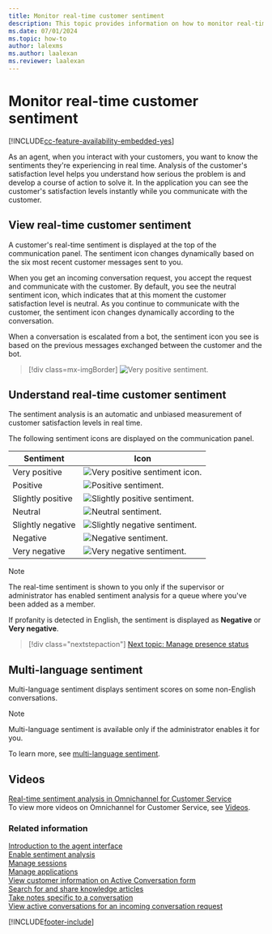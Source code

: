 ```yaml
---
title: Monitor real-time customer sentiment 
description: This topic provides information on how to monitor real-time customer sentiment and analyze customer satisfaction levels.
ms.date: 07/01/2024
ms.topic: how-to
author: lalexms
ms.author: laalexan
ms.reviewer: laalexan
---
```


# Monitor real-time customer sentiment

[!INCLUDE[cc-feature-availability-embedded-yes](../../includes/cc-feature-availability-embedded-yes.md)]

As an agent, when you interact with your customers, you want to know the sentiments they're experiencing in real time. Analysis of the customer's satisfaction level helps you understand how serious the problem is and develop a course of action to solve it. In the application you can see the customer's satisfaction levels instantly while you communicate with the customer.

## View real-time customer sentiment

A customer's real-time sentiment is displayed at the top of the communication panel. The sentiment icon changes dynamically based on the six most recent customer messages sent to you.

When you get an incoming conversation request, you accept the request and communicate with the customer. By default, you see the neutral sentiment icon, which indicates that at this moment the customer satisfaction level is neutral. As you continue to communicate with the customer, the sentiment icon changes dynamically according to the conversation.

When a conversation is escalated from a bot, the sentiment icon you see is based on the previous messages exchanged between the customer and the bot.

> [!div class=mx-imgBorder]
> ![Very positive sentiment.](../media/sentiment-very-positive-cc.png "Very positive sentiment")

## Understand real-time customer sentiment

The sentiment analysis is an automatic and unbiased measurement of customer satisfaction levels in real time.

The following sentiment icons are displayed on the communication panel.

| Sentiment | Icon |
|--------------------------|---------------------------------------------------|
| Very positive | ![Very positive sentiment icon.](../media/sentiment-very-positive.png "Very positive sentiment icon") |
| Positive | ![Positive sentiment.](../media/sentiment-positive.png "Positive sentiment") |
| Slightly positive | ![Slightly positive sentiment.](../media/sentiment-slightly-positive.png "Slightly positive sentiment") |
| Neutral | ![Neutral sentiment.](../media/sentiment-neutral.png "Neutral sentiment") |
| Slightly negative | ![Slightly negative sentiment.](../media/sentiment-slightly-negative.png "Slightly negative sentiment") |
| Negative | ![Negative sentiment.](../media/sentiment-negative.png " Negative sentiment") |
| Very negative | ![Very negative sentiment.](../media/sentiment-very-negative.png "Very negative sentiment") |

> [!Note]
> The real-time sentiment is shown to you only if the supervisor or administrator has enabled sentiment analysis for a queue where you've been added as a member.

If profanity is detected in English, the sentiment is displayed as **Negative** or **Very negative**.

> [!div class="nextstepaction"]
> [Next topic: Manage presence status](oc-manage-presence-status.md)

## Multi-language sentiment

Multi-language sentiment displays sentiment scores on some non-English conversations.

> [!Note]
>
> Multi-language sentiment is available only if the administrator enables it for you.

To learn more, see [multi-language sentiment](../administer/enable-sentiment-analysis.md).  

## Videos

[Real-time sentiment analysis in Omnichannel for Customer Service](https://go.microsoft.com/fwlink/p/?linkid=2114615)  
To view more videos on Omnichannel for Customer Service, see [Videos](videos.md).  

### Related information

[Introduction to the agent interface](oc-introduction-agent-interface.md)  
[Enable sentiment analysis](../administer/enable-sentiment-analysis.md)  
[Manage sessions](oc-manage-sessions.md)  
[Manage applications](oc-manage-applications.md)  
[View customer information on Active Conversation form](oc-customer-summary.md)  
[Search for and share knowledge articles](../oc-search-knowledge-articles.md)  
[Take notes specific to a conversation](oc-take-notes.md)  
[View active conversations for an incoming conversation request](oc-view-customer-summary-incoming-conversation-request.md)  


[!INCLUDE[footer-include](../../includes/footer-banner.md)]
